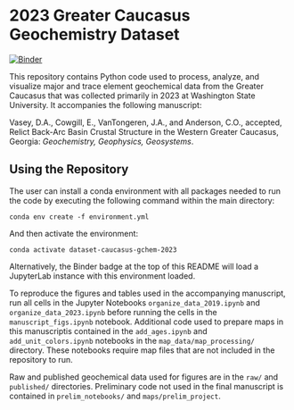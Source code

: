 # 2023 Greater Caucasus Geochemistry Dataset
[![Binder](https://mybinder.org/badge_logo.svg)](https://mybinder.org/v2/gh/dyvasey/dataset-caucasus-gchem-2023/HEAD)

This repository contains Python code used to process, analyze, and visualize major and trace element geochemical data from the Greater Caucasus that was collected primarily in 2023 at Washington State University. It accompanies the following manuscript:

Vasey, D.A., Cowgill, E., VanTongeren, J.A., and Anderson, C.O., accepted, Relict Back-Arc Basin Crustal Structure in the Western Greater Caucasus, Georgia: _Geochemistry, Geophysics, Geosystems_.

## Using the Repository
The user can install a conda environment with all packages needed to run the code by executing the following command within the main directory:
```
conda env create -f environment.yml
```
And then activate the environment:
```
conda activate dataset-caucasus-gchem-2023
```
Alternatively, the Binder badge at the top of this README will load a JupyterLab instance with this environment loaded.

To reproduce the figures and tables used in the accompanying manuscript, run all cells in the Jupyter Notebooks `organize_data_2019.ipynb` and `organize_data_2023.ipynb` before running the cells in the `manuscript_figs.ipynb` notebook. Additional code used to prepare maps in this manuscriptis contained in the `add_ages.ipynb` and `add_unit_colors.ipynb` notebooks in the `map_data/map_processing/` directory. These notebooks require map files that are not included in the repository to run.

Raw and published geochemical data used for figures are in the `raw/` and `published/` directories. Preliminary code not used in the final manuscript is contained in `prelim_notebooks/` and `maps/prelim_project`. 